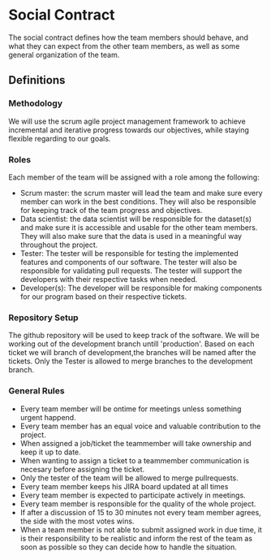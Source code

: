 # Social Contract

The social contract defines how the team members should behave, and what they can expect from the other team members, as well as some general organization of the team.

## Definitions

### Methodology

We will use the scrum agile project management framework to achieve incremental and iterative progress towards our objectives, while staying flexible regarding to our goals.



### Roles

Each member of the team will be assigned with a role among the following:

- Scrum master: the scrum master will lead the team and make sure every member can work in the best conditions. They will also be responsible for keeping track of the team progress and objectives.
- Data scientist: the data scientist will be responsible for the dataset(s) and make sure it is accessible and usable for the other team members. They will also make sure that the data is used in a meaningful way throughout the project.
- Tester: The tester will be responsible for testing the implemented features and components of our software. The tester will also be responsible for validating pull requests. The tester will support the developers with their respective tasks when needed.
- Developer(s): The developer will be responsible for making components for our program based on their respective tickets.



### Repository Setup
The github repository will be used to keep track of the software. We will be working out of the development branch untill 'production'.
Based on each ticket we will branch of development,the branches will be named after the tickets. Only the Tester is allowed to merge branches to the development branch.


### General Rules
- Every team member will be ontime for meetings unless something urgent happend.
- Every team member has an equal voice and valuable contribution to the project.
- When assigned a job/ticket the teammember will take ownership and keep it up to date.
- When wanting to assign a ticket to a teammember communication is necesary before assigning the ticket.
- Only the tester of the team will be allowed to merge pullrequests.
- Every team member keeps his JIRA board updated at all times
- Every team member is expected to participate actively in meetings.
- Every team member is responsible for the quality of the whole project.
- If after a discussion of 15 to 30 minutes not every team member agrees, the side with the most votes wins.
- When a team member is not able to submit assigned work in due time, it is their responsibility to be realistic and inform the rest of the team as soon as possible so they can decide how to handle the situation.
